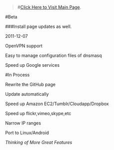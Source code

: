 >#[Click Here to Visit Main Page](http://xream.github.com/iGV/).


#Beta

###Install page updates as well.

2011-12-07

OpenVPN support

Easy to manage configuration files of dnsmasq

Speed up Google services

#In Process

Rewrite the GitHub page

Update automatically

Speed up Amazon EC2/Tumblr/Cloudapp/Dropbox

Speed up flickr,vimeo,skype,etc

Narrow IP ranges

Port to Linux/Android

*Thinking of More Great Features*
